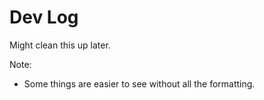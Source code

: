# Dev Log

Might clean this up later.

Note: 

- Some things are easier to see without all the formatting.

<!-- flag{git_m3_1f_you_c4n} -->
